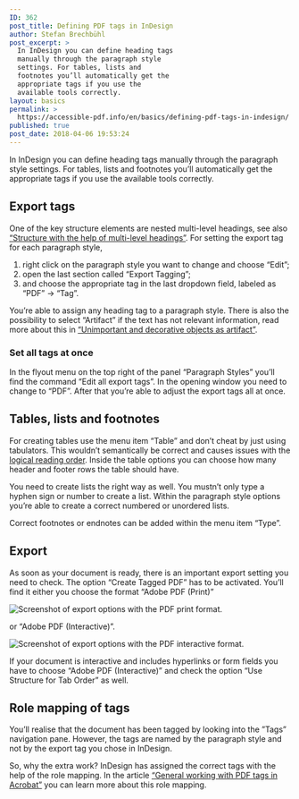 ```yaml
---
ID: 362
post_title: Defining PDF tags in InDesign
author: Stefan Brechbühl
post_excerpt: >
  In InDesign you can define heading tags
  manually through the paragraph style
  settings. For tables, lists and
  footnotes you’ll automatically get the
  appropriate tags if you use the
  available tools correctly.
layout: basics
permalink: >
  https://accessible-pdf.info/en/basics/defining-pdf-tags-in-indesign/
published: true
post_date: 2018-04-06 19:53:24
---
```

In InDesign you can define heading tags manually through the paragraph style settings. For tables, lists and footnotes you’ll automatically get the appropriate tags if you use the available tools correctly.

## Export tags

One of the key structure elements are nested multi-level headings, see also [“Structure with the help of multi-level headings”](https://accessible-pdf.info/en/basics/structure-with-the-help-of-multi-level-headings/"). For setting the export tag for each paragraph style,

1. right click on the paragraph style you want to change and choose “Edit”;
2. open the last section called “Export Tagging”;
3. and choose the appropriate tag in the last dropdown field, labeled as “PDF” → “Tag”.

You’re able to assign any heading tag to a paragraph style. There is also the possibility to select “Artifact” if the text has not relevant information, read more about this in [“Unimportant and decorative objects as artifact”](https://accessible-pdf.info/en/basics/unimportant-and-decorative-objects-as-artifact/").

### Set all tags at once

In the flyout menu on the top right of the panel “Paragraph Styles” you’ll find the command “Edit all export tags”. In the opening window you need to change to “PDF”. After that you’re able to adjust the export tags all at once.

## Tables, lists and footnotes

For creating tables use the menu item “Table” and don’t cheat by just using tabulators. This wouldn’t semantically be correct and causes issues with the [logical reading order](https://accessible-pdf.info/en/glossary/#logical-reading-order). Inside the table options you can choose how many header and footer rows the table should have.

You need to create lists the right way as well. You mustn’t only type a hyphen sign or number to create a list. Within the paragraph style options you’re able to create a correct numbered or unordered lists.

Correct footnotes or endnotes can be added within the menu item “Type”.

## Export

As soon as your document is ready, there is an important export setting you need to check. The option “Create Tagged PDF” has to be activated. You’ll find it either you choose the format “Adobe PDF (Print)”

![Screenshot of export options with the PDF print format.](https://accessible-pdf.info/content/uploads/indesign-export-print.png)

or “Adobe PDF (Interactive)”.

![Screenshot of export options with the PDF interactive format.](https://accessible-pdf.info/content/uploads/indesign-export-interactive.png)

If your document is interactive and includes hyperlinks or form fields you have to choose “Adobe PDF (Interactive)” and check the option “Use Structure for Tab Order” as well.

## Role mapping of tags

You’ll realise that the document has been tagged by looking into the ”Tags” navigation pane. However, the tags are named by the paragraph style and not by the export tag you chose in InDesign.

So, why the extra work? InDesign has assigned the correct tags with the help of the role mapping. In the article [“General working with PDF tags in Acrobat”](https://accessible-pdf.info/en/basics/general-working-with-pdf-tags-in-acrobat/#rolemapping) you can learn more about this role mapping.